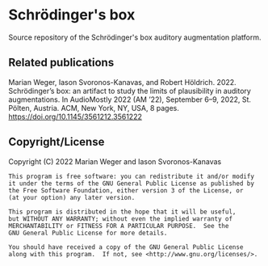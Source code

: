 Schrödinger's box
=================

Source repository of the Schrödinger's box auditory augmentation platform.


Related publications
--------------------

Marian Weger, Iason Svoronos-Kanavas, and Robert Höldrich. 2022.
Schrödinger’s box: an artifact to study the limits of plausibility in
auditory augmentations. In AudioMostly 2022 (AM ’22), September 6–9, 2022,
St. Pölten, Austria. ACM, New York, NY, USA, 8 pages.
https://doi.org/10.1145/3561212.3561222


Copyright/License
-----------------

Copyright (C) 2022  Marian Weger and Iason Svoronos-Kanavas

    This program is free software: you can redistribute it and/or modify
    it under the terms of the GNU General Public License as published by
    the Free Software Foundation, either version 3 of the License, or
    (at your option) any later version.

    This program is distributed in the hope that it will be useful,
    but WITHOUT ANY WARRANTY; without even the implied warranty of
    MERCHANTABILITY or FITNESS FOR A PARTICULAR PURPOSE.  See the
    GNU General Public License for more details.

    You should have received a copy of the GNU General Public License
    along with this program.  If not, see <http://www.gnu.org/licenses/>.
